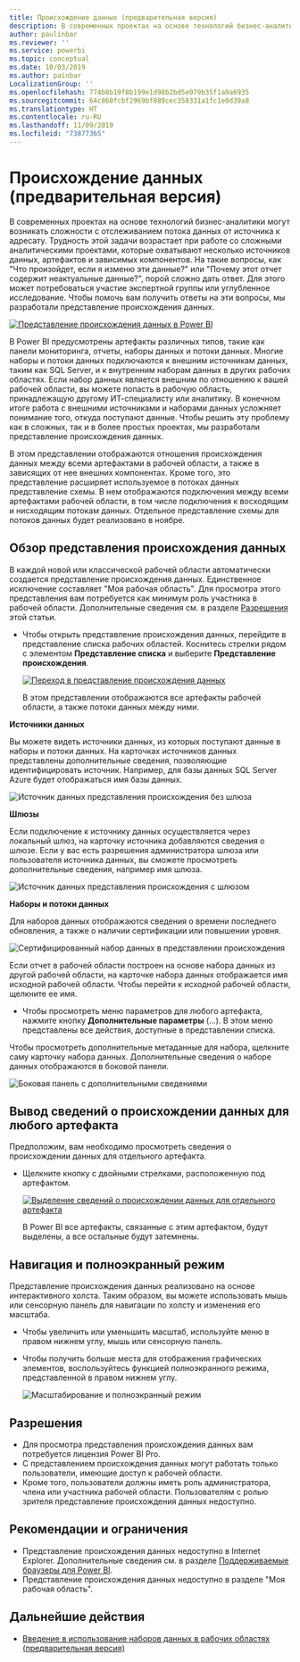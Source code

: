 ```yaml
---
title: Происхождение данных (предварительная версия)
description: В современных проектах на основе технологий бизнес-аналитики одной из основных проблем для большинства заказчиков является отслеживание потока данных от источника к адресату.
author: paulinbar
ms.reviewer: ''
ms.service: powerbi
ms.topic: conceptual
ms.date: 10/03/2019
ms.author: painbar
LocalizationGroup: ''
ms.openlocfilehash: 774b8b19f8b199e1d98b2bd5e079b35f1a9a6935
ms.sourcegitcommit: 64c860fcbf2969bf089cec358331a1fc1e0d39a8
ms.translationtype: HT
ms.contentlocale: ru-RU
ms.lasthandoff: 11/09/2019
ms.locfileid: "73877365"
---
```

# <a name="data-lineage-preview"></a>Происхождение данных (предварительная версия)
В современных проектах на основе технологий бизнес-аналитики могут возникать сложности с отслеживанием потока данных от источника к адресату. Трудность этой задачи возрастает при работе со сложными аналитическими проектами, которые охватывают несколько источников данных, артефактов и зависимых компонентов.  На такие вопросы, как "Что произойдет, если я изменю эти данные?" или "Почему этот отчет содержит неактуальные данные?", порой сложно дать ответ. Для этого может потребоваться участие экспертной группы или углубленное исследование. Чтобы помочь вам получить ответы на эти вопросы, мы разработали представление происхождения данных.

[ ![Представление происхождения данных в Power BI](media/service-data-lineage/power-bi-lineage-view-cropped.png) ](media/service-data-lineage/power-bi-lineage-view-full-size.png#lightbox)
 
В Power BI предусмотрены артефакты различных типов, такие как панели мониторинга, отчеты, наборы данных и потоки данных. Многие наборы и потоки данных подключаются к внешним источникам данных, таким как SQL Server, и к внутренним наборам данных в других рабочих областях. Если набор данных является внешним по отношению к вашей рабочей области, вы можете попасть в рабочую область, принадлежащую другому ИТ-специалисту или аналитику. В конечном итоге работа с внешними источниками и наборами данных усложняет понимание того, откуда поступают данные. Чтобы решить эту проблему как в сложных, так и в более простых проектах, мы разработали представление происхождения данных. 

В этом представлении отображаются отношения происхождения данных между всеми артефактами в рабочей области, а также в зависящих от нее внешних компонентах. Кроме того, это представление расширяет используемое в потоках данных представление схемы. В нем отображаются подключения между всеми артефактами рабочей области, в том числе подключения к восходящим и нисходящим потокам данных. Отдельное представление схемы для потоков данных будет реализовано в ноябре.

## <a name="explore-lineage-view"></a>Обзор представления происхождения данных

В каждой новой или классической рабочей области автоматически создается представление происхождения данных. Единственное исключение составляет "Моя рабочая область". Для просмотра этого представления вам потребуется как минимум роль участника в рабочей области. Дополнительные сведения см. в разделе [Разрешения](#permissions) этой статьи. 

- Чтобы открыть представление происхождения данных, перейдите в представление списка рабочих областей. Коснитесь стрелки рядом с элементом **Представление списка** и выберите **Представление происхождения**.

    [ ![Переход в представление происхождения данных](media/service-data-lineage/power-bi-lineage-list-view-cropped.png) ](media/service-data-lineage/power-bi-lineage-list-view.png#lightbox)

    В этом представлении отображаются все артефакты рабочей области, а также потоки данных между ними.

**Источники данных**

Вы можете видеть источники данных, из которых поступают данные в наборы и потоки данных. На карточках источников данных представлены дополнительные сведения, позволяющие идентифицировать источник. Например, для базы данных SQL Server Azure будет отображаться имя базы данных.

![Источник данных представления происхождения без шлюза](media/service-data-lineage/power-bi-lineage-data-source-no-gateway.png)
 
**Шлюзы**

Если подключение к источнику данных осуществляется через локальный шлюз, на карточку источника добавляются сведения о шлюзе. Если у вас есть разрешения администратора шлюза или пользователя источника данных, вы сможете просмотреть дополнительные сведения, например имя шлюза.

![Источник данных представления происхождения с шлюзом](media/service-data-lineage/power-bi-lineage-data-source-with-gateway.png)

**Наборы и потоки данных**
 
Для наборов данных отображаются сведения о времени последнего обновления, а также о наличии сертификации или повышении уровня.

![Сертифицированный набор данных в представлении происхождения](media/service-data-lineage/power-bi-lineage-external-certified-dataset.png)
 
Если отчет в рабочей области построен на основе набора данных из другой рабочей области, на карточке набора данных отображается имя исходной рабочей области. Чтобы перейти к исходной рабочей области, щелкните ее имя.
 
- Чтобы просмотреть меню параметров для любого артефакта, нажмите кнопку **Дополнительные параметры** (...). В этом меню представлены все действия, доступные в представлении списка.
  
Чтобы просмотреть дополнительные метаданные для набора, щелкните саму карточку набора данных. Дополнительные сведения о наборе данных отображаются в боковой панели.

![Боковая панель с дополнительными сведениями](media/service-data-lineage/power-bi-lineage-side-pane.png)
 
## <a name="show-lineage-for-any-artifact"></a>Вывод сведений о происхождении данных для любого артефакта 

Предположим, вам необходимо просмотреть сведения о происхождении данных для отдельного артефакта.

- Щелкните кнопку с двойными стрелками, расположенную под артефактом.

    [ ![Выделение сведений о происхождении данных для отдельного артефакта](media/service-data-lineage/power-bi-lineage-highlight-cropped.png) ](media/service-data-lineage/power-bi-lineage-highlight-full-size.png#lightbox)

    В Power BI все артефакты, связанные с этим артефактом, будут выделены, а все остальные будут затемнены. 

## <a name="navigation-and-full-screen"></a>Навигация и полноэкранный режим 

Представление происхождения данных реализовано на основе интерактивного холста. Таким образом, вы можете использовать мышь или сенсорную панель для навигации по холсту и изменения его масштаба.  

- Чтобы увеличить или уменьшить масштаб, используйте меню в правом нижнем углу, мышь или сенсорную панель. 

- Чтобы получить больше места для отображения графических элементов, воспользуйтесь функцией полноэкранного режима, представленной в правом нижнем углу. 

    ![Масштабирование и полноэкранный режим](media/service-data-lineage/power-bi-lineage-zoom-full-screen.png)

## <a name="permissions"></a>Разрешения

- Для просмотра представления происхождения данных вам потребуется лицензия Power BI Pro.
- С представлением происхождения данных могут работать только пользователи, имеющие доступ к рабочей области.
- Кроме того, пользователи должны иметь роль администратора, члена или участника рабочей области. Пользователям с ролью зрителя представление происхождения данных недоступно.

## <a name="considerations-and-limitations"></a>Рекомендации и ограничения

- Представление происхождения данных недоступно в Internet Explorer. Дополнительные сведения см. в разделе [Поддерживаемые браузеры для Power BI](power-bi-browsers.md).
- Представление происхождения данных недоступно в разделе "Моя рабочая область".

## <a name="next-steps"></a>Дальнейшие действия

- [Введение в использование наборов данных в рабочих областях (предварительная версия)](service-datasets-across-workspaces.md)
